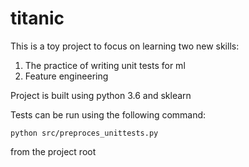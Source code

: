# titanic

This is a toy project to focus on learning two new skills:
1. The practice of writing unit tests for ml
2. Feature engineering

Project is built using python 3.6 and sklearn

Tests can be run using the following command:

```
python src/preproces_unittests.py
```

from the project root